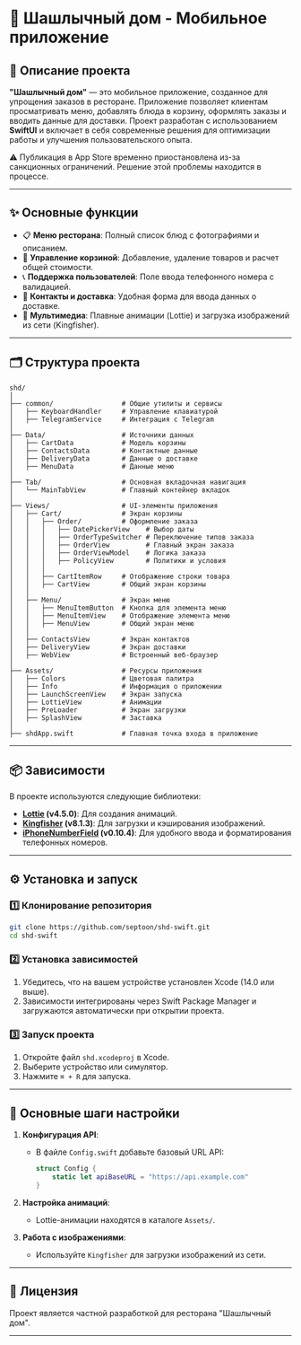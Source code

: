 # 🍢 Шашлычный дом - Мобильное приложение

## 📖 Описание проекта

**"Шашлычный дом"** — это мобильное приложение, созданное для упрощения заказов в ресторане. Приложение позволяет клиентам просматривать меню, добавлять блюда в корзину, оформлять заказы и вводить данные для доставки. Проект разработан с использованием **SwiftUI** и включает в себя современные решения для оптимизации работы и улучшения пользовательского опыта.

⚠️ Публикация в App Store временно приостановлена из-за санкционных ограничений. Решение этой проблемы находится в процессе.

---

## ✨ Основные функции

- 📋 **Меню ресторана**: Полный список блюд с фотографиями и описанием.
- 🛒 **Управление корзиной**: Добавление, удаление товаров и расчет общей стоимости.
- 📞 **Поддержка пользователей**: Поле ввода телефонного номера с валидацией.
- 📍 **Контакты и доставка**: Удобная форма для ввода данных о доставке.
- 🔧 **Мультимедиа**: Плавные анимации (Lottie) и загрузка изображений из сети (Kingfisher).

---

## 🗂 Структура проекта

```plaintext
shd/
│
├── common/                 # Общие утилиты и сервисы
│   ├── KeyboardHandler     # Управление клавиатурой
│   ├── TelegramService     # Интеграция с Telegram
│
├── Data/                   # Источники данных
│   ├── CartData            # Модель корзины
│   ├── ContactsData        # Контактные данные
│   ├── DeliveryData        # Данные о доставке
│   ├── MenuData            # Данные меню
│
├── Tab/                    # Основная вкладочная навигация
│   └── MainTabView         # Главный контейнер вкладок
│
├── Views/                  # UI-элементы приложения
│   ├── Cart/               # Экран корзины
│   │   ├── Order/          # Оформление заказа
│   │   │   ├── DatePickerView    # Выбор даты
│   │   │   ├── OrderTypeSwitcher # Переключение типов заказа
│   │   │   ├── OrderView         # Главный экран заказа
│   │   │   ├── OrderViewModel    # Логика заказа
│   │   │   ├── PolicyView        # Политики и условия
│   │   │
│   │   ├── CartItemRow     # Отображение строки товара
│   │   ├── CartView        # Общий экран корзины
│   │
│   ├── Menu/               # Экран меню
│   │   ├── MenuItemButton  # Кнопка для элемента меню
│   │   ├── MenuItemView    # Отображение элемента меню
│   │   ├── MenuView        # Общий экран меню
│   │
│   ├── ContactsView        # Экран контактов
│   ├── DeliveryView        # Экран доставки
│   ├── WebView             # Встроенный веб-браузер
│
├── Assets/                 # Ресурсы приложения
│   ├── Colors              # Цветовая палитра
│   ├── Info                # Информация о приложении
│   ├── LaunchScreenView    # Экран запуска
│   ├── LottieView          # Анимации
│   ├── PreLoader           # Экран загрузки
│   ├── SplashView          # Заставка
│
├── shdApp.swift            # Главная точка входа в приложение
```

---

## 📦 Зависимости

В проекте используются следующие библиотеки:

- **[Lottie](https://github.com/airbnb/lottie-ios) (v4.5.0)**: Для создания анимаций.
- **[Kingfisher](https://github.com/onevcat/Kingfisher) (v8.1.3)**: Для загрузки и кэширования изображений.
- **[iPhoneNumberField](https://github.com/Bonjoursoft/iPhoneNumberField) (v0.10.4)**: Для удобного ввода и форматирования телефонных номеров.

---

## ⚙️ Установка и запуск

### 1️⃣ Клонирование репозитория

```bash
git clone https://github.com/septoon/shd-swift.git
cd shd-swift
```

### 2️⃣ Установка зависимостей

1. Убедитесь, что на вашем устройстве установлен Xcode (14.0 или выше).
2. Зависимости интегрированы через Swift Package Manager и загружаются автоматически при открытии проекта.

### 3️⃣ Запуск проекта

1. Откройте файл `shd.xcodeproj` в Xcode.
2. Выберите устройство или симулятор.
3. Нажмите `⌘ + R` для запуска.

---

## 🔧 Основные шаги настройки

1. **Конфигурация API**:
   - В файле `Config.swift` добавьте базовый URL API:
     ```swift
     struct Config {
         static let apiBaseURL = "https://api.example.com"
     }
     ```

2. **Настройка анимаций**:
   - Lottie-анимации находятся в каталоге `Assets/`.

3. **Работа с изображениями**:
   - Используйте `Kingfisher` для загрузки изображений из сети.

---

## 🔏 Лицензия

Проект является частной разработкой для ресторана "Шашлычный дом".

---
